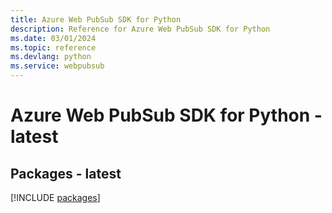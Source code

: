 ```yaml
---
title: Azure Web PubSub SDK for Python
description: Reference for Azure Web PubSub SDK for Python
ms.date: 03/01/2024
ms.topic: reference
ms.devlang: python
ms.service: webpubsub
---
```

# Azure Web PubSub SDK for Python - latest
## Packages - latest
[!INCLUDE [packages](web-pubsub-index.md)]